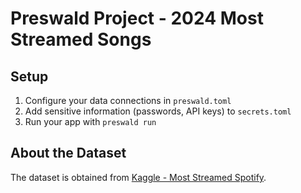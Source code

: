 # Preswald Project - 2024 Most Streamed Songs

## Setup
1. Configure your data connections in `preswald.toml`
2. Add sensitive information (passwords, API keys) to `secrets.toml`
3. Run your app with `preswald run`

## About the Dataset
The dataset is obtained from [Kaggle - Most Streamed Spotify](https://www.kaggle.com/datasets/nelgiriyewithana/most-streamed-spotify-songs-2024?resource=download).
